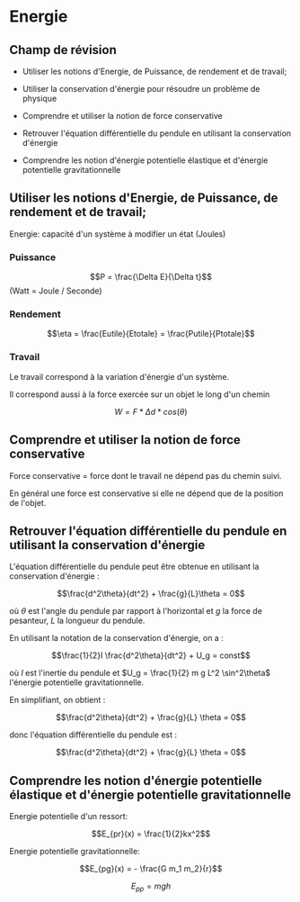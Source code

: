 # Energie

## Champ de révision

- Utiliser les notions d'Energie, de Puissance, de rendement et de travail;

- Utiliser la conservation d'énergie pour résoudre un problème de physique

- Comprendre et utiliser la notion de force conservative

- Retrouver l'équation différentielle du pendule en utilisant la conservation d'énergie

- Comprendre les notion d'énergie potentielle élastique et d'énergie potentielle gravitationnelle

## Utiliser les notions d'Energie, de Puissance, de rendement et de travail;

Energie: capacité d'un système à modifier un état (Joules)

### Puissance

$$P = \frac{\Delta E}{\Delta t}$$
(Watt = Joule / Seconde)

### Rendement

$$\eta = \frac{Eutile}{Etotale} = \frac{Putile}{Ptotale}$$

### Travail

Le travail correspond à la variation d'énergie d'un système.

Il correspond aussi à la force exercée sur un objet le long d'un chemin

$$W = F * \Delta d * cos(\theta)$$

## Comprendre et utiliser la notion de force conservative

Force conservative = force dont le travail ne dépend pas du chemin suivi.

En général une force est conservative si elle ne dépend que de la position de l'objet.

## Retrouver l'équation différentielle du pendule en utilisant la conservation d'énergie


L'équation différentielle du pendule peut être obtenue en utilisant la conservation d'énergie :

$$\frac{d^2\theta}{dt^2} + \frac{g}{L}\theta = 0$$

où $\theta$ est l'angle du pendule par rapport à l'horizontal et $g$ la force de pesanteur, $L$ la longueur du pendule.

En utilisant la notation de la conservation d'énergie, on a :

$$\frac{1}{2}I \frac{d^2\theta}{dt^2} + U_g = const$$

où $I$ est l'inertie du pendule et $U_g = \frac{1}{2} m g L^2 \sin^2\theta$ l'énergie potentielle gravitationnelle.

En simplifiant, on obtient :

$$\frac{d^2\theta}{dt^2} + \frac{g}{L} \theta = 0$$

donc l'équation différentielle du pendule est :

$$\frac{d^2\theta}{dt^2} + \frac{g}{L} \theta = 0$$


## Comprendre les notion d'énergie potentielle élastique et d'énergie potentielle gravitationnelle

Energie potentielle d'un ressort:

$$E_{pr}(x) = \frac{1}{2}kx^2$$


Energie potentielle gravitationnelle:

$$E_{pg}(x) = - \frac{G m_1 m_2}{r}$$

$$E_{pp} = mgh$$